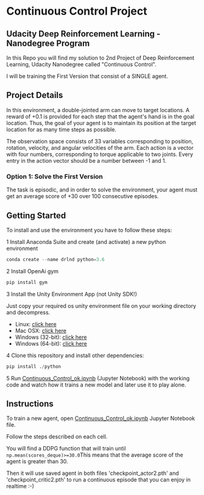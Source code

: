 # Continuous Control Project
## Udacity Deep Reinforcement Learning - Nanodegree Program

In this Repo you will find my solution to 2nd Project of Deep Reinforcement Learning, Udacity Nanodegree called "Continuous Control".

I will be training the First Version that consist of a SINGLE agent.

## Project Details

In this environment, a double-jointed arm can move to target locations. 
A reward of +0.1 is provided for each step that the agent's hand is in the goal location. 
Thus, the goal of your agent is to maintain its position at the target location for as many time steps as possible.

The observation space consists of 33 variables corresponding to position, rotation, velocity, and angular velocities of the arm. 
Each action is a vector with four numbers, corresponding to torque applicable to two joints. 
Every entry in the action vector should be a number between -1 and 1.

### Option 1: Solve the First Version
The task is episodic, and in order to solve the environment, your agent must get an average score of +30 over 100 consecutive episodes.

## Getting Started

To install and use the environment you have to follow these steps:

 1 Install Anaconda Suite and create (and activate) a new python environment
   ```python
   conda create --name drlnd python=3.6
   ```
 2 Install OpenAi gym
   ```python
   pip install gym
   ```
   
 3 Install the Unity Environment App (not Unity SDK!)
 
   Just copy your required os unity environment file on your working directory and decompress.
   
   * Linux: [click here](https://s3-us-west-1.amazonaws.com/udacity-drlnd/P2/Reacher/one_agent/Reacher_Linux.zip)
   * Mac OSX: [click here](https://s3-us-west-1.amazonaws.com/udacity-drlnd/P2/Reacher/one_agent/Reacher.app.zip)
   * Windows (32-bit): [click here](https://s3-us-west-1.amazonaws.com/udacity-drlnd/P2/Reacher/one_agent/Reacher_Windows_x86.zip)
   * Windows (64-bit): [click here](https://s3-us-west-1.amazonaws.com/udacity-drlnd/P2/Reacher/one_agent/Reacher_Windows_x86_64.zip)
 
 4 Clone this repository and install other dependencies:
   ```python
   pip install ./python
   ```
 5 Run [Continuous_Control_ok.ipynb](https://github.com/jbagnato/deep-rl-continuous/blob/main/Continuous_Control_ok.ipynb) (Jupyter Notebook) with the working code and watch how it trains a new model and later use it to play alone.
   
## Instructions

To train a new agent, open [Continuous_Control_ok.ipynb](https://github.com/jbagnato/deep-rl-continuous/blob/main/Continuous_Control_ok.ipynb) Jupyter Notebook file.

Follow the steps described on each cell. 

You will find a DDPG function that will train until ```np.mean(scores_deque)>=30.0```This means that the average score of the agent is greater than 30.

Then it will use saved agent in both files 'checkpoint_actor2.pth' and 'checkpoint_critic2.pth' to run a continuous episode that you can enjoy in realtime :-)
